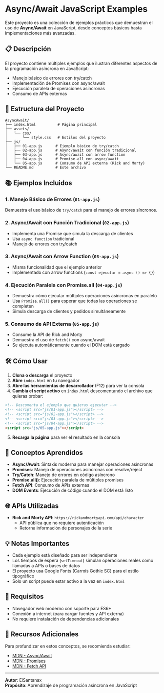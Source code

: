 # Async/Await JavaScript Examples

Este proyecto es una colección de ejemplos prácticos que demuestran el uso de **Async/Await** en JavaScript, desde conceptos básicos hasta implementaciones más avanzadas.

## 📋 Descripción

El proyecto contiene múltiples ejemplos que ilustran diferentes aspectos de la programación asíncrona en JavaScript:

- Manejo básico de errores con try/catch
- Implementación de Promises con async/await
- Ejecución paralela de operaciones asíncronas
- Consumo de APIs externas

## 🚀 Estructura del Proyecto

```
AsyncAwait/
├── index.html          # Página principal
├── assets/
│   └── css/
│       └── style.css   # Estilos del proyecto
├── js/
│   ├── 01-app.js      # Ejemplo básico de try/catch
│   ├── 02-app.js      # Async/await con función tradicional
│   ├── 03-app.js      # Async/await con arrow function
│   ├── 04-app.js      # Promise.all con async/await
│   └── 05-app.js      # Consumo de API externa (Rick and Morty)
└── README.md          # Este archivo
```

## 📚 Ejemplos Incluidos

### 1. Manejo Básico de Errores (`01-app.js`)
Demuestra el uso básico de `try/catch` para el manejo de errores síncronos.

### 2. Async/Await con Función Tradicional (`02-app.js`)
- Implementa una Promise que simula la descarga de clientes
- Usa `async function` tradicional
- Manejo de errores con try/catch

### 3. Async/Await con Arrow Function (`03-app.js`)
- Misma funcionalidad que el ejemplo anterior
- Implementado con arrow functions (`const ejecutar = async () => {}`)

### 4. Ejecución Paralela con Promise.all (`04-app.js`)
- Demuestra cómo ejecutar múltiples operaciones asíncronas en paralelo
- Usa `Promise.all()` para esperar que todas las operaciones se completen
- Simula descarga de clientes y pedidos simultáneamente

### 5. Consumo de API Externa (`05-app.js`)
- Consume la API de Rick and Morty
- Demuestra el uso de `fetch()` con async/await
- Se ejecuta automáticamente cuando el DOM está cargado

## 🛠️ Cómo Usar

1. **Clona o descarga** el proyecto
2. **Abre** `index.html` en tu navegador
3. **Abre las herramientas de desarrollador** (F12) para ver la consola
4. **Cambia el script activo** en `index.html` descomentando el archivo que quieras probar:

```html
<!-- Descomenta el ejemplo que quieras ejecutar -->
<!-- <script src="js/01-app.js"></script> -->
<!-- <script src="js/02-app.js"></script> -->
<!-- <script src="js/03-app.js"></script> -->
<!-- <script src="js/04-app.js"></script> -->
<script src="js/05-app.js"></script>
```

5. **Recarga la página** para ver el resultado en la consola

## 🎯 Conceptos Aprendidos

- **Async/Await**: Sintaxis moderna para manejar operaciones asíncronas
- **Promises**: Manejo de operaciones asíncronas con resolve/reject
- **Try/Catch**: Manejo de errores en código asíncrono
- **Promise.all()**: Ejecución paralela de múltiples promises
- **Fetch API**: Consumo de APIs externas
- **DOM Events**: Ejecución de código cuando el DOM está listo

## 🌐 APIs Utilizadas

- **Rick and Morty API**: `https://rickandmortyapi.com/api/character`
  - API pública que no requiere autenticación
  - Retorna información de personajes de la serie

## 💡 Notas Importantes

- Cada ejemplo está diseñado para ser independiente
- Los tiempos de espera (`setTimeout`) simulan operaciones reales como llamadas a APIs o bases de datos
- El proyecto usa Google Fonts (Carrois Gothic SC) para el estilo tipográfico
- Solo un script puede estar activo a la vez en `index.html`

## 🔧 Requisitos

- Navegador web moderno con soporte para ES6+
- Conexión a internet (para cargar fuentes y API externa)
- No requiere instalación de dependencias adicionales

## 📖 Recursos Adicionales

Para profundizar en estos conceptos, se recomienda estudiar:

- [MDN - Async/Await](https://developer.mozilla.org/es/docs/Web/JavaScript/Reference/Statements/async_function)
- [MDN - Promises](https://developer.mozilla.org/es/docs/Web/JavaScript/Reference/Global_Objects/Promise)
- [MDN - Fetch API](https://developer.mozilla.org/es/docs/Web/API/Fetch_API)

---

**Autor**: ElSantanax  
**Propósito**: Aprendizaje de programación asíncrona en JavaScript
